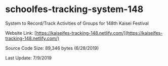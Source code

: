 # schoolfes-tracking-system-148
System to Record/Track Activities of Groups for 148th Kaisei Festival

Website Link: [https://kaiseifes-tracking-148.netlify.com/](https://kaiseifes-tracking-148.netlify.com/)

Source Code Size: 89,346 bytes (6/28/2019)

Last Update: 7/9/2019
